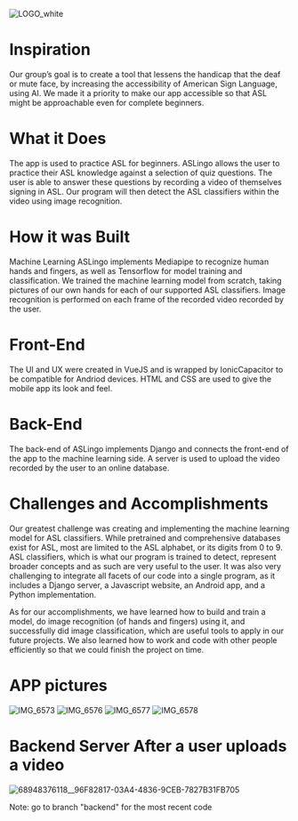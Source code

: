 ![LOGO_white](https://user-images.githubusercontent.com/90705245/200184883-02a83129-6122-4ed6-b979-40979d5824d7.png)

# Inspiration
Our group’s goal is to create a tool that lessens the handicap that the deaf or mute face, by increasing the accessibility of American Sign Language, using AI. We made it a priority to make our app accessible so that ASL might be approachable even for complete beginners.

# What it Does
The app is used to practice ASL for beginners. ASLingo allows the user to practice their ASL knowledge against a selection of quiz questions. The user is able to answer these questions by recording a video of themselves signing in ASL. Our program will then detect the ASL classifiers within the video using image recognition.

# How it was Built
Machine Learning
ASLingo implements Mediapipe to recognize human hands and fingers, as well as Tensorflow for model training and classification. We trained the machine learning model from scratch, taking pictures of our own hands for each of our supported ASL classifiers. Image recognition is performed on each frame of the recorded video recorded by the user.

# Front-End
The UI and UX were created in VueJS and is wrapped by IonicCapacitor to be compatible for Andriod devices. HTML and CSS are used to give the mobile app its look and feel.

# Back-End
The back-end of ASLingo implements Django and connects the front-end of the app to the machine learning side. A server is used to upload the video recorded by the user to an online database.

# Challenges and Accomplishments
Our greatest challenge was creating and implementing the machine learning model for ASL classifiers. While pretrained and comprehensive databases exist for ASL, most are limited to the ASL alphabet, or its digits from 0 to 9. ASL classifiers, which is what our program is trained to detect, represent broader concepts and as such are very useful to the user. It was also very challenging to integrate all facets of our code into a single program, as it includes a Django server, a Javascript website, an Android app, and a Python implementation.

As for our accomplishments, we have learned how to build and train a model, do image recognition (of hands and fingers) using it, and successfully did image classification, which are useful tools to apply in our future projects. We also learned how to work and code with other people efficiently so that we could finish the project on time.

# APP pictures
![IMG_6573](https://user-images.githubusercontent.com/90705245/200184922-133d5538-c291-4160-ab46-379009a83f64.jpg)
![IMG_6576](https://user-images.githubusercontent.com/90705245/200184940-386079b1-9cf5-42f5-ab56-5b20c6d81f0a.jpg)
![IMG_6577](https://user-images.githubusercontent.com/90705245/200184970-4cd9e2a7-fb76-4693-a648-220246fc9d27.jpg)
![IMG_6578](https://user-images.githubusercontent.com/90705245/200184984-ef726b7a-c5e2-4488-ba06-9d5a2152aba4.jpg)

# Backend Server After a user uploads a video
![68948376118__96F82817-03A4-4836-9CEB-7827B31FB705](https://user-images.githubusercontent.com/93630550/200372087-adc7927b-edfa-4489-8ea3-2ab8a14cc235.jpg)

Note: go to branch "backend" for the most recent code
